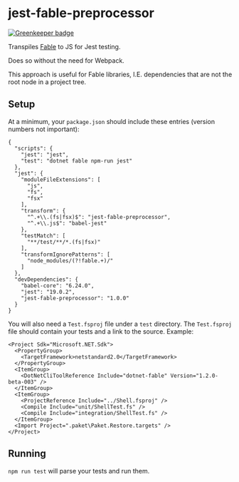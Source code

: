 # jest-fable-preprocessor

[![Greenkeeper badge](https://badges.greenkeeper.io/jgrund/jest-fable-preprocessor.svg)](https://greenkeeper.io/)

Transpiles [Fable](fable.io) to JS for Jest testing.

Does so without the need for Webpack.

This approach is useful for Fable libraries, I.E. dependencies that are not the root node in a project tree.

## Setup

At a minimum, your `package.json` should include these entries (version numbers not important):

```
{
  "scripts": {
    "jest": "jest",
    "test": "dotnet fable npm-run jest"
  },
  "jest": {
    "moduleFileExtensions": [
      "js",
      "fs",
      "fsx"
    ],
    "transform": {
      "^.+\\.(fs|fsx)$": "jest-fable-preprocessor",
      "^.+\\.js$": "babel-jest"
    },
    "testMatch": [
      "**/test/**/*.(fs|fsx)"
    ],
    "transformIgnorePatterns": [
      "node_modules/(?!fable.+)/"
    ]
  },
  "devDependencies": {
    "babel-core": "6.24.0",
    "jest": "19.0.2",
    "jest-fable-preprocessor": "1.0.0"
  }
}
```

You will also need a `Test.fsproj` file under a `test` directory.
The `Test.fsproj` file should contain your tests and a link to the source. Example:

```
<Project Sdk="Microsoft.NET.Sdk">
  <PropertyGroup>
    <TargetFramework>netstandard2.0</TargetFramework>
  </PropertyGroup>
  <ItemGroup>
    <DotNetCliToolReference Include="dotnet-fable" Version="1.2.0-beta-003" />
  </ItemGroup>
  <ItemGroup>
    <ProjectReference Include="../Shell.fsproj" />
    <Compile Include="unit/ShellTest.fs" />
    <Compile Include="integration/ShellTest.fs" />
  </ItemGroup>
  <Import Project=".paket\Paket.Restore.targets" />
</Project>
```

## Running

```npm run test``` will parse your tests and run them.
